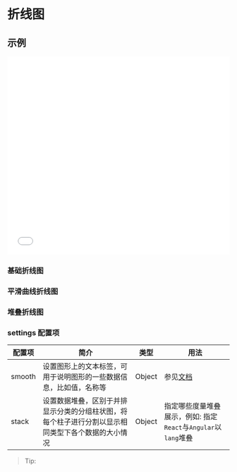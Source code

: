 # 折线图

## 示例

<iframe width="100%" height="450" src="//jsfiddle.net/vecharts/udnhk7wm/embedded/result,html,js/?bodyColor=fff" allowfullscreen="allowfullscreen" frameborder="0"></iframe>


### 基础折线图

<vuep template="#basicLine"></vuep>

<script v-pre type="text/x-template" id="basicLine">
<template>
  <ve-line-chart :data="chartData" />
</template>

<script>
 module.exports = {
    components: {
    	VeLineChart: window['ve-charts'].default.VeLineChart
  	},
    created () {
      this.chartData = {
        dimensions: ['Mon.', 'Tue.', 'Wed.', 'Thu.', 'Fir.', 'Sat.', 'Sun.'],
        measures: [{
          name: 'Vue',
          data: [30, 40, 35, 50, 49, 70, 90]
        }]
      }
    }
  }
</script>

### 平滑曲线折线图

<vuep template="#smoothLine"></vuep>

<script v-pre type="text/x-template" id="smoothLine">
<template>
  <ve-line-chart :data="chartData" :settings="chartSettings" />
</template>

<script>
 module.exports = {
    components: {
    	VeLineChart: window['ve-charts'].default.VeLineChart
  	},
    created () {
      this.chartData = {
        dimensions: ['Mon.', 'Tue.', 'Wed.', 'Thu.', 'Fir.', 'Sat.', 'Sun.'],
        measures: [{
          name: 'Vue',
          data: [30, 40, 35, 50, 49, 70, 90]
        }]
      }
      this.chartSettings = {
        smooth: true
      }
    }
  }
</script>

### 堆叠折线图

<vuep template="#stackLine"></vuep>

<script v-pre type="text/x-template" id="stackLine">
<template>
  <ve-line-chart :data="chartData" :settings="chartSettings" />
</template>

<script>
 module.exports = {
    components: {
    	VeLineChart: window['ve-charts'].default.VeLineChart
  	},
    created () {
      this.chartData = {
        dimensions: [
          'Jan.', 'Feb.', 'Mar.', 'Apr.', 'May.', 'Jun.',
          'Jul.', 'Aug.', 'Sep.', 'Oct.', 'Nov.', 'Dec.'
        ],
        measures: [{
          name: 'Vue',
          data: [3000, 3500, 3900, 3100, 3200, 3100, 3600, 3300, 3600, 3400, 3100, 3000]
        },
        {
          name: 'React',
          data: [2000, 2000, 2600, 2300, 2300, 2000, 2600, 2200, 2500, 2800, 2500, 2200]
        },
        {
          name: 'Angular',
          data: [827, 949, 1400, 1000, 884, 911, 983, 989, 925, 1100, 1200, 930]
        }]
      }
      this.chartSettings = {
        stack: {
          lang: ['React', 'Angular']
        }
      }
    }
  }
</script>

### settings 配置项

| 配置项 | 简介 | 类型 | 用法 |
| --- | --- | --- | --- |
| smooth | 设置图形上的文本标签，可用于说明图形的一些数据信息，比如值，名称等 | Object | 参见[文档](http://echarts.baidu.com/option.html#series-line.smooth) |
| stack | 设置数据堆叠，区别于并排显示分类的分组柱状图，将每个柱子进行分割以显示相同类型下各个数据的大小情况 | Object | 指定哪些度量堆叠展示，例如: 指定`React`与`Angular`以`lang`堆叠 |

> Tip: